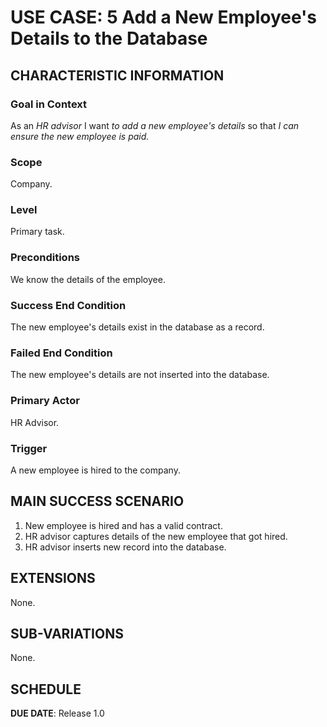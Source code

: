 # USE CASE: 5 Add a New Employee's Details to the Database

## CHARACTERISTIC INFORMATION

### Goal in Context

As an *HR advisor* I want *to add a new employee's details* so that *I can ensure the new employee is paid.*

### Scope

Company.

### Level

Primary task.

### Preconditions

We know the details of the employee.

### Success End Condition

The new employee's details exist in the database as a record.

### Failed End Condition

The new employee's details are not inserted into the database.

### Primary Actor

HR Advisor.

### Trigger

A new employee is hired to the company.

## MAIN SUCCESS SCENARIO

1. New employee is hired and has a valid contract.
2. HR advisor captures details of the new employee that got hired.
3. HR advisor inserts new record into the database.

## EXTENSIONS

None.

## SUB-VARIATIONS

None.

## SCHEDULE

**DUE DATE**: Release 1.0